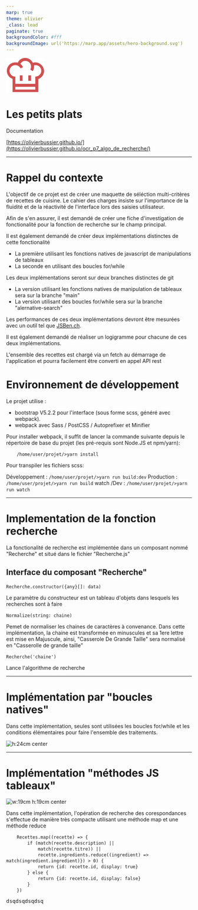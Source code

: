 ```yaml
---
marp: true
theme: olivier
_class: lead
paginate: true
backgroundColor: #fff
backgroundImage: url('https://marp.app/assets/hero-background.svg')
---
```

<!-- <style>
img[alt~="center"] {
  display: block;
  margin: 0 auto;
}
pre {
    background-color: black;
    border-radius:10px;
    padding:10px;
    color:white;
}
h1 {

}
</style> -->

![bg left:40% 80%](../assets/icones/logo.svg)

# Les petits plats

Documentation

[https://olivierbussier.github.io/](https://olivierbussier.github.io/ocr_p7_algo_de_recherche/)

---

# Rappel du contexte

L'objectif de ce projet est de créer une maquette de séléction multi-critères de recettes de cuisine. Le cahier des charges insiste sur l'importance de la fluidité et de la réactivité de l'interface lors des saisies utilisateur.

Afin de s'en assurer, il est demandé de créer une fiche d'investigation de fonctionalité pour la fonction de recherche sur le champ principal.

Il est également demandé de créer deux implémentations distinctes de cette fonctionalité
- La première utilisant les fonctions natives de javascript de manipulations de tableaux
- La seconde en utilisant des boucles for/while

Les deux implémentations seront sur deux branches distinctes de git
- La version utilisant les fonctions natives de manipulation de tableaux sera sur la branche "main"
- La version utilisant des boucles for/while sera sur la branche "alernative-search"

Les performances de ces deux implémentations devront être mesurées avec un outil tel que [JSBen.ch](http://jsben.ch).

Il est également demandé de réaliser un logigramme pour chacune de ces deux implémentations.

L'ensemble des recettes est chargé via un fetch au démarrage de l'application et pourra facilement être converti en appel API rest

# Environnement de développement

Le projet utilise :
- bootstrap V5.2.2 pour l'interface (sous forme scss, généré avec webpack).
- webpack avec Sass / PostCSS / Autoprefixer et Minifier

Pour installer webpack, il suffit de lancer la commande suivante depuis le répertoire de base du projet (les pré-requis sont Node.JS et npm/yarn):

        /home/user/projet/>yarn install

Pour transpiler les fichiers scss:

Développement : ```/home/user/projet/>yarn run build:dev```
Production    : ```/home/user/projet/>yarn run build```
watch /Dev    : ```/home/user/projet/>yarn run watch```

---
# Implementation de la fonction recherche

La fonctionalité de recherche est implémentée dans un composant nommé "Recherche" et situé dans le fichier "Recherche.js"

## Interface du composant "Recherche"

    Recherche.constructor({any}[]: data)
Le paramètre du constructeur est un tableau d'objets dans lesquels les recherches sont à faire

    Normalize(string: chaine)

Pemet de normaliser les chaines de caractères à convenance. Dans cette implémentation, la chaine est transformée en minuscules et sa 1ere lettre est mise en Majuscule, ainsi, "Casserole De Grande Taille" sera normalisé en "Casserolle de grande taille"

    Recherche('chaine')

Lance l'algorithme de recherche

---
# Implémentation par "boucles natives"
Dans cette implémentation, seules sont utilisées les boucles for/while et les conditions élémentaires pour faire l'ensemble des traitements.

![h:24cm center](../doc/Recherche-implémentation-native.svg)

---
# Implémentation "méthodes JS tableaux"
![w:19cm h:19cm center](../doc/Recherche-implémentation-arraymethodes.svg)

Dans cette implémentation, l'opération de recherche des corespondances s'effectue de manière très compacte utilisant une méthode map et une méthode reduce

        Recettes.map((recette) => {
            if (match(recette.description) ||
                match(recette.titre)) ||
                recette.ingredients.reduce((ingredient) => match(ingredient.ingredient)}) > 0) {
                return {id: recette.id, display: true}
            } else {
                return {id: recette.id, display: false}
            }
        })

<pre>
dsqdsqdsqdsq
</pre>